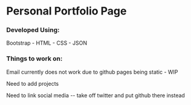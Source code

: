 <h1>Personal Portfolio Page</h1>

<h3>Developed Using:</h3>

Bootstrap - HTML - CSS - JSON


<h3> Things to work on: </h3>

Email currently does not work due to github pages being static - WIP

Need to add projects

Need to link social media -- take off twitter and put github there instead

